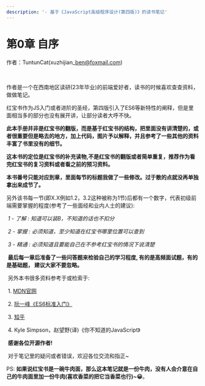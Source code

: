 ```yaml
---
description: '- 基于《JavaScript高级程序设计(第四版)》的读书笔记'
---
```


# 第0章 自序

作者：TuntunCat(xuzhijian\_ben@foxmail.com)

​

作者是一个在西南地区读研(23年毕业)的前端爱好者，读书的时候喜欢查查资料，做做笔记。

​ 红宝书作为JS入门或者进阶的圣经，第四版引入了ES6等新特性的阐释，但是里面相当多的部分也没有展开讲，让部分读者大呼不快。

​ **此本手册并非是红宝书的翻版，而是基于红宝书的结构，把里面没有讲清楚的，或者很重要但是略去的地方，加上代码，图片予以解释，并且参考了一些其他的资料丰富了书里没有的细节。**

​ **这本书的定位是红宝书的补充读物,不是红宝书的翻版或者简单重复，推荐作为看完红宝书的复习资料或者看之前的预习资料。**

​ **本书番号只能对应到章，里面每节的标题我做了一些修改。过于散的点就没再单独拿出来成节了。**

​ 另外该书每一节(即X.X例如1.2，3.2这种被称为1节)后都有一个数字，代表初级前端需要掌握的程度(参考了一些面经和业内人士的建议):

​ _1 - 了解 : 知道可以装B，不知道的话也不扣分_

​ _2 - 掌握 : 必须知道，至少知道在红宝书哪里位置可以查到_

​ _3 - 精通 : 必须知道且要能自己在不参考红宝书的情况下说清楚_

​ **最后每一章后准备了一些问答题来检验自己的学习程度, 有的是高频面试题，有的是基础题， 建议大家不要忽略。**

​ 另外本书很多资料参考于或检索于:

​ 1. [MDN官网](https://developer.mozilla.org/zh-CN/)

​ 2. [阮一峰《ES6标准入门》](https://developer.mozilla.org/zh-CN/)

​ 3. [知乎](https://www.zhihu.com)

​ 4. Kyle Simpson，赵望野(译)《你不知道的JavaScript》

​ **感谢各位开源作者!**

​ 对于笔记里的疑问或者错误，欢迎各位交流和指正\~

PS: **如果说红宝书是一碗牛肉面，那么这本笔记就是一份牛肉，没有人会介意在自己的牛肉面里加一份牛肉(喜欢香菜的把它当香菜也行)\~😀**。
